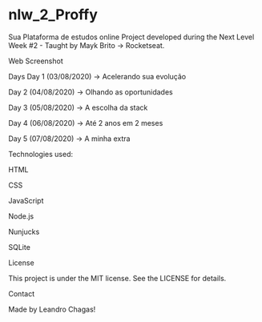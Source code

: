 # nlw_2_Proffy
Sua Plataforma de estudos online
Project developed during the Next Level Week #2 - Taught by Mayk Brito -> Rocketseat.

Web Screenshot

Days
Day 1 (03/08/2020) -> Acelerando sua evolução

Day 2 (04/08/2020) -> Olhando as oportunidades

Day 3 (05/08/2020) -> A escolha da stack

Day 4 (06/08/2020) -> Até 2 anos em 2 meses

Day 5 (07/08/2020) -> A minha extra

Technologies used:

HTML

CSS

JavaScript

Node.js

Nunjucks

SQLite

License

This project is under the MIT license. See the LICENSE for details.


Contact

Made by Leandro Chagas!
